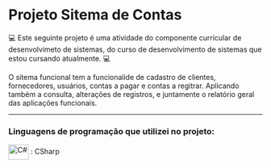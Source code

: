 # Projeto Sitema de Contas

💻  Este seguinte projeto é uma atividade do componente curricular de desenvolvimeto de sistemas, do curso de desenvolvimento de sistemas que estou cursando atualmente.  💻 

O sitema funcional tem a funcionalide de cadastro de clientes, fornecedores, usuários, contas a pagar e contas a regitrar. Aplicando também a consulta, alterações de registros, e juntamente o relatório geral das aplicações funcionais. 

----------------------------------------------------------------------------

### Linguagens de programação que utilizei no projeto: 

 <img  align="center" alt="C#" height="30" width="40" src="https://cdn.jsdelivr.net/gh/devicons/devicon/icons/csharp/csharp-original.svg" /> :  CSharp

   

